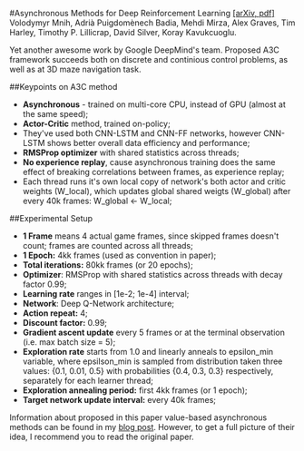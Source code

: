 #Asynchronous Methods for Deep Reinforcement Learning
[[arXiv, pdf]](https://arxiv.org/pdf/1602.01783v2.pdf)  
Volodymyr Mnih, Adrià Puigdomènech Badia, Mehdi Mirza, Alex Graves, Tim Harley, Timothy P. Lillicrap, David Silver, Koray Kavukcuoglu.  

Yet another awesome work by Google DeepMind's team. Proposed A3C framework succeeds both on discrete and continious control problems, as well as at 3D maze navigation task.


##Keypoints on A3C method
  - **Asynchronous** - trained on multi-core CPU, instead of GPU (almost at the same speed);
  - **Actor-Critic** method, trained on-policy;
  - They've used both CNN-LSTM and CNN-FF networks, however CNN-LSTM shows better overall data efficiency and performance;
  - **RMSProp optimizer** with shared statistics across threads;
  - **No experience replay**, cause asynchronous training does the same effect of breaking correlations between frames, as experience replay;
  - Each thread runs it's own local copy of network's both actor and critic weights (W_local), which updates global shared weigts (W_global) after every 40k frames: W_global <- W_local;
  
  
##Experimental Setup
  - **1 Frame** means 4 actual game frames, since skipped frames doesn't count; frames are counted across all threads;
  - **1 Epoch:** 4kk frames (used as convention in paper);
  - **Total iterations:** 80kk frames (or 20 epochs);
  - **Optimizer**: RMSProp with shared statistics across threads with decay factor 0.99;  
  - **Learning rate** ranges in [1e-2; 1e-4] interval;  
  - **Network**: Deep Q-Network architecture;  
  - **Action repeat:** 4;
  - **Discount factor:** 0.99;
  - **Gradient ascent update** every 5 frames or at the terminal observation (i.e. max batch size = 5);
  - **Exploration rate** starts from 1.0 and linearly anneals to epsilon_min variable, where epsilson_min is sampled from distribution  taken three values: {0.1, 0.01, 0.5} with probabilities {0.4, 0.3, 0.3} respectively, separately for each learner thread;
  - **Exploration annealing period:** first 4kk frames (or 1 epoch);
  - **Target network update interval:** every 40k frames;


Information about proposed in this paper value-based asynchronous methods can be found in my [blog post](https://dbobrenko.github.io/2016/11/03/async-deeprl.html). However, to get a full picture of their idea, I recommend you to read the original paper.
